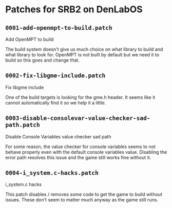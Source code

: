 # Patches for SRB2 on DenLabOS

## `0001-add-openmpt-to-build.patch`

Add OpenMPT to build

The build system doesn't give us much choice on what library to build and what library to look for.
OpenMPT is not built by default but we need it to build so this goes and change that.

## `0002-fix-libgme-include.patch`

Fix libgme include

One of the build targets is looking for the gme.h header.
It seems like it cannot automatically find it so we help it a little.

## `0003-disable-consolevar-value-checker-sad-path.patch`

Disable Console Variables value checker sad path

For some reason, the value checker for console variables seems to not behave properly even with the default console variables value.
Disabling the error path resolves this issue and the game still works fine without it.

## `0004-i_system.c-hacks.patch`

i_system.c hacks

This patch disables / removes some code to get the game to build without issues.
These don't seem to matter much anyway as the game still runs.
